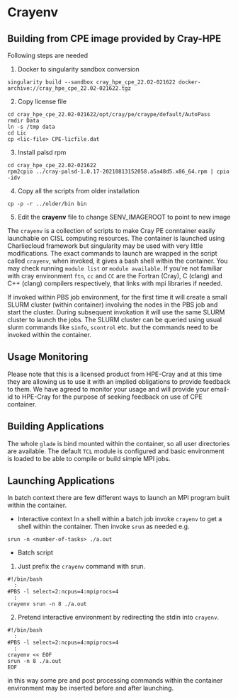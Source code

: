 # Crayenv

## Building from CPE image provided by Cray-HPE

Following steps are needed
1. Docker to singularity sandbox conversion
```
singularity build --sandbox cray_hpe_cpe_22.02-021622 docker-archive://cray_hpe_cpe_22.02-021622.tgz
```
2. Copy license file
```
cd cray_hpe_cpe_22.02-021622/opt/cray/pe/craype/default/AutoPass
rmdir Data
ln -s /tmp data
cd Lic
cp <lic-file> CPE-licfile.dat
```
3. Install palsd rpm
```
cd cray_hpe_cpe_22.02-021622
rpm2cpio ../cray-palsd-1.0.17-20210813152058.a5a48d5.x86_64.rpm | cpio -idv
```
4. Copy all the scripts from older installation
```
cp -p -r ../older/bin bin
```
5. Edit the **crayenv** file to change  SENV_IMAGEROOT to point to new image


The `crayenv` is a collection of scripts to make Cray PE conntainer easily
launchable on CISL computing resources. The container is launched
using Charliecloud framework but singularity may be used with very little
modifications. The exact commands to launch are wrapped
in the script called `crayenv`,  when invoked, it gives a bash shell 
within the container. You may check running `module list` or `module available`.
If you're not familiar with cray environment `ftn`, `cc` and `CC` are
the Fortran (Cray), C (clang) and C++ (clang) compilers respectively,
that links with mpi libraries if needed.

If invoked within PBS job environment, for the first time it will create
a small SLURM cluster (within container) involving the nodes in the PBS 
job and start the cluster.
During subsequent invokation it will use the same SLURM cluster to launch
the jobs. The SLURM cluster can be queried using usual slurm commands like
`sinfo`, `scontrol` etc. but the commands need to be invoked within the container.

## Usage Monitoring

Please note that this is a licensed product from HPE-Cray and at this time
they are allowing us to use it with an implied obligations to provide feedback
to them. We have agreed to monitor your usage and will provide your email-id to 
HPE-Cray for the purpose of seeking feedback on use of CPE container.

## Building Applications

The whole `glade` is bind mounted within the container, so all user directories
are available. The default `TCL` module is configured and basic environment is
loaded to be able to compile or build simple MPI jobs.

## Launching Applications

In batch context there are few different ways to launch an MPI program
built within the container.

- Interactive context
In a shell within a batch job invoke `crayenv` to get a shell within the container.
Then invoke `srun` as needed e.g.
```
srun -n <number-of-tasks> ./a.out
```

- Batch script
1. Just prefix the `crayenv` command with srun.
```
#!/bin/bash
  :
#PBS -l select=2:ncpus=4:mpiprocs=4
  :
crayenv srun -n 8 ./a.out
```

2. Pretend interactive environment by redirecting the stdin into `crayenv`.
```
#!/bin/bash
  :
#PBS -l select=2:ncpus=4:mpiprocs=4
  :
crayenv << EOF
srun -n 8 ./a.out
EOF
```
in this way some pre and post processing commands within the container 
environment may be inserted before and after launching.

